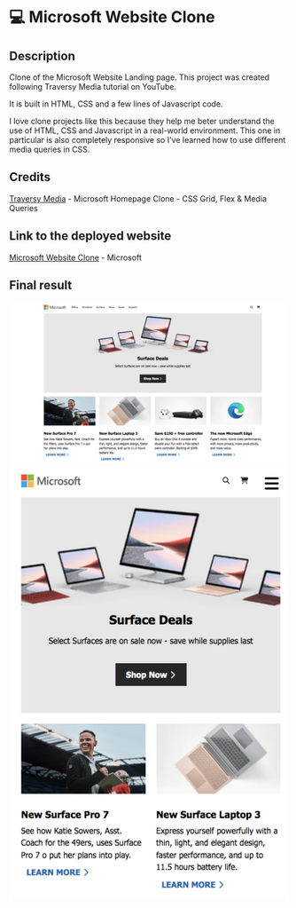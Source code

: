 # 💻 Microsoft Website Clone

## Description

Clone of the Microsoft Website Landing page. This project was created following Traversy Media tutorial on YouTube.

It is built in HTML, CSS and a few lines of Javascript code. 

I love clone projects like this because they help me beter understand the use of HTML, CSS and Javascript in a real-world environment.
This one in particular is also completely responsive so I've learned how to use different media queries in CSS. 

## Credits

[Traversy Media](https://www.youtube.com/watch?v=uKgn-To1C4Q) - Microsoft Homepage Clone - CSS Grid, Flex & Media Queries

## Link to the deployed website
[Microsoft Website Clone](xxx) - Microsoft 

## Final result
![Microsoft Clone Final Result](https://github.com/Clelia-M/microsoftclone/blob/2f66b7f394a1b551ebbd988e95d2dbbee4de2aa5/Microsoft%20CLONE_final%20result.png)
![Microsoft Clone Final Result Mobile](https://github.com/Clelia-M/microsoftclone/blob/2f66b7f394a1b551ebbd988e95d2dbbee4de2aa5/Microsoft%20CLONE_Final%20result_Mobile.png)


